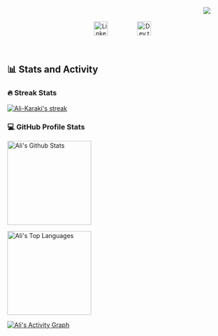 <p align="center">
  &#8287;&#8287;&#8287;&#8287;&#8287;&#8287;&#8287;&#8287;&#8287;&#8287;&#8287;&#8287;&#8287;&#8287;&#8287;&#8287;&#8287;&#8287;&#8287;&#8287;&#8287;&#8287;&#8287;&#8287;&#8287;&#8287;&#8287;&#8287;&#8287;&#8287;&#8287;&#8287;&#8287;&#8287;&#8287;&#8287;&#8287;&#8287;&#8287;&#8287;&#8287;&#8287;&#8287;&#8287;&#8287;&#8287;&#8287;&#8287;&#8287;&#8287;&#8287;&#8287;&#8287;&#8287;&#8287;&#8287;&#8287;&#8287;&#8287;&#8287;&#8287;&#8287;&#8287;&#8287;&#8287;&#8287;&#8287;&#8287;&#8287;&#8287;&#8287;&#8287;&#8287;&#8287;&#8287;&#8287;&#8287;&#8287;&#8287;&#8287;&#8287;&#8287;&#8287;&#8287;&#8287;&#8287;&#8287;&#8287;&#8287;&#8287;&#8287;&#8287;&#8287;&#8287;&#8287;&#8287;&#8287;&#8287;&#8287;&#8287;&#8287;&#8287;&#8287;
    <img src="https://readme-typing-svg.demolab.com/?lines=Ali%20Karaki;Full%20Stack%20Engineer;4+%20Years%20Of%20Experience;Always%20Learning&font=Fira%20Code%C2%A2er=true&width=500&height=65&color=f75c7e&vCenter=true&pause=100&size=24" />
  </a>

<!-- Social icons section -->
<p align="center">
  &#8287;&#8287;&#8287;&#8287;&#8287;
  <a href="https://www.linkedin.com/in/karaki-ali/"><img width="32px" alt="LinkedIm" title="LinkedIn" src="https://i.imgur.com/yRpa1dQ.png"/></a>
  &#8287;&#8287;&#8287;&#8287;&#8287;&#8287;&#8287;&#8287;&#8287;&#8287;&#8287;&#8287;&#8287;&#8287;&#8287;
  <a href="https://dev.to/alikaraki"><img width="32px" alt="Dev.to" title="Dev.to" src="https://i.imgur.com/mVm29vK.png"></a>
</p>

<br/>

  <summary><h2>📊 Stats and Activity</h2></summary>

  <h3>🔥 Streak Stats</h3>

  <p>
    <a href="https://github.com/Ali-Karaki/github-readme-streak-stats">
      <img title="stats" alt="Ali-Karaki's streak" src="https://github-readme-streak-stats-9m8ugfa77-denvercoder1.vercel.app/?user=Ali-Karaki&theme=monokai-metallian&hide_border=true"/>
    </a>
  </p>

  <h3>💻 GitHub Profile Stats</h3>

<a href="https://github.com/anuraghazra/github-readme-stats"><img alt="Ali's Github Stats" src="https://denvercoder1-github-readme-stats.vercel.app/api/?username=Ali-Karaki&show_icons=true&include_all_commits=true&count_private=true&theme=react&hide_border=true&bg_color=1F222E&title_color=F85D7F&icon_color=F8D866" height="192px"/></a>

<a href="https://github.com/anuraghazra/github-readme-stats"><img alt="Ali's Top Languages" src="https://denvercoder1-github-readme-stats.vercel.app/api/top-langs/?username=Ali-Karaki&langs_count=8&layout=compact&theme=react&hide_border=true&bg_color=1F222E&title_color=F85D7F&icon_color=F8D866&hide=Jupyter%20Notebook,Roff" height="192px"/></a>
<br/>

<a href="https://github.com/ashutosh00710/github-readme-activity-graph"><img alt="Ali's Activity Graph" src="https://github-readme-activity-graph.vercel.app/graph/?username=Ali-Karaki&bg_color=1F222E&color=F8D866&line=F85D7F&point=FFFFFF&hide_border=true" /></a>
